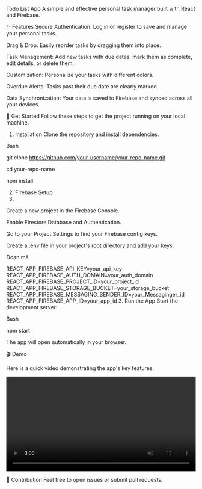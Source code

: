 Todo List App
A simple and effective personal task manager built with React and Firebase.

✨ Features
Secure Authentication: Log in or register to save and manage your personal tasks.

Drag & Drop: Easily reorder tasks by dragging them into place.

Task Management: Add new tasks with due dates, mark them as complete, edit details, or delete them.

Customization: Personalize your tasks with different colors.

Overdue Alerts: Tasks past their due date are clearly marked.

Data Synchronization: Your data is saved to Firebase and synced across all your devices.

🚀 Get Started
Follow these steps to get the project running on your local machine.

1. Installation
Clone the repository and install dependencies:

Bash

git clone https://github.com/your-username/your-repo-name.git

cd your-repo-name

npm install

2. Firebase Setup
3. 
Create a new project in the Firebase Console.

Enable Firestore Database and Authentication.

Go to your Project Settings to find your Firebase config keys.

Create a .env file in your project's root directory and add your keys:

Đoạn mã

REACT_APP_FIREBASE_API_KEY=your_api_key
REACT_APP_FIREBASE_AUTH_DOMAIN=your_auth_domain
REACT_APP_FIREBASE_PROJECT_ID=your_project_id
REACT_APP_FIREBASE_STORAGE_BUCKET=your_storage_bucket
REACT_APP_FIREBASE_MESSAGING_SENDER_ID=your_Messaginger_id
REACT_APP_FIREBASE_APP_ID=your_app_id
3. Run the App
Start the development server:

Bash

npm start

The app will open automatically in your browser.

🎬 Demo

Here is a quick video demonstrating the app's key features.

<video width="100%" controls>
<source src="./videos/demo.webm" type="video/webm">
</video>

🤝 Contribution
Feel free to open issues or submit pull requests.
